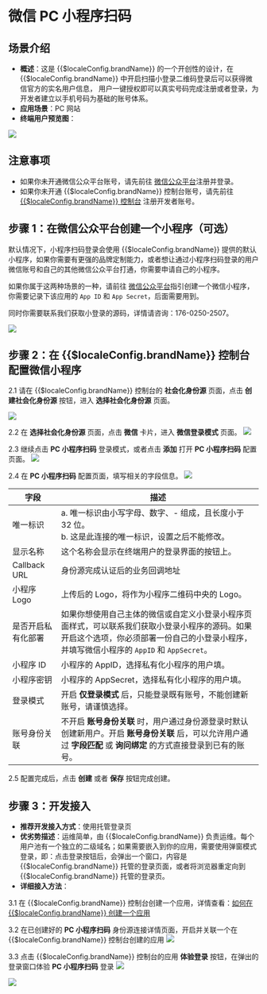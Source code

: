 # 微信 PC 小程序扫码

<LastUpdated />

## 场景介绍

- **概述**：这是 {{$localeConfig.brandName}} 的一个开创性的设计，在 {{$localeConfig.brandName}} 中开启扫描小登录二维码登录后可以获得微信官方的实名用户信息， 用户一键授权即可以真实号码完成注册或者登录，为开发者建立以手机号码为基础的账号体系。
- **应用场景**：PC 网站
- **终端用户预览图**：

![](./images/login-cn.jpg)

## 注意事项

- 如果你未开通微信公众平台账号，请先前往 [微信公众平台](https://mp.weixin.qq.com/wxopen/waregister?action=step1&token=&lang=zh_CN)注册并登录。
- 如果你未开通 {{$localeConfig.brandName}} 控制台账号，请先前往 [{{$localeConfig.brandName}} 控制台](https://authing.cn/) 注册开发者账号。

## 步骤 1：在微信公众平台创建一个小程序（可选）

默认情况下，小程序扫码登录会使用 {{$localeConfig.brandName}} 提供的默认小程序，如果你需要有更强的品牌定制能力，或者想让通过小程序扫码登录的用户微信账号和自己的其他微信公众平台打通，你需要申请自己的小程序。

如果你属于这两种场景的一种，请前往 [微信公众平台](https://mp.weixin.qq.com/wxopen/waregister?action=step1&token=&lang=zh_CN)指引创建一个微信小程序，你需要记录下该应用的 `App ID` 和 `App Secret`，后面需要用到。

同时你需要联系我们获取小登录的源码，详情请咨询：176-0250-2507。

![](./images/register-wechat-miniprogram.jpg)

## 步骤 2：在 {{$localeConfig.brandName}} 控制台配置微信小程序

2.1 请在 {{$localeConfig.brandName}} 控制台的 **社会化身份源** 页面，点击 **创建社会化身份源** 按钮，进入 **选择社会化身份源** 页面。

![](~@imagesZhCn/guides/connections/create-social-idp.jpg)

2.2 在 **选择社会化身份源** 页面，点击 **微信** 卡片，进入 **微信登录模式** 页面。
![](../wechat-pc/images/add-app-1.jpg)

2.3 继续点击 **PC 小程序扫码** 登录模式，或者点击 **添加** 打开 **PC 小程序扫码** 配置页面。
![](./images/add-app1.jpg)

2.4 在 **PC 小程序扫码** 配置页面，填写相关的字段信息。
![](./images/add-app2.jpg)

| 字段               | 描述                                                                                                                                                                                        |
| ------------------ | ------------------------------------------------------------------------------------------------------------------------------------------------------------------------------------------- |
| 唯一标识           | a. 唯一标识由小写字母、数字、- 组成，且长度小于 32 位。<br />b. 这是此连接的唯一标识，设置之后不能修改。                                                                                    |
| 显示名称           | 这个名称会显示在终端用户的登录界面的按钮上。                                                                                                                                                |
| Callback URL       | 身份源完成认证后的业务回调地址                                                                                                                                                              |
| 小程序 Logo        | 上传后的 Logo，将作为小程序二维码中央的 Logo。                                                                                                                                              |
| 是否开启私有化部署 | 如果你想使用自己主体的微信或自定义小登录小程序页面样式，可以联系我们获取小登录小程序的源码。如果开启这个选项，你必须部署一份自己的小登录小程序，并填写微信小程序的 `AppID` 和 `AppSecret`。 |
| 小程序 ID          | 小程序的 AppID，选择私有化小程序的用户填。                                                                                                                                                  |
| 小程序密钥         | 小程序的 AppSecret，选择私有化小程序的用户填。                                                                                                                                              |
| 登录模式           | 开启 **仅登录模式** 后，只能登录既有账号，不能创建新账号，请谨慎选择。                                                                                                                        |
| 账号身份关联       | 不开启 **账号身份关联** 时，用户通过身份源登录时默认创建新用户。开启 **账号身份关联** 后，可以允许用户通过 **字段匹配** 或 **询问绑定** 的方式直接登录到已有的账号。                                |

2.5 配置完成后，点击 **创建** 或者 **保存** 按钮完成创建。


## 步骤 3：开发接入

- **推荐开发接入方式**：使用托管登录页
- **优劣势描述**：运维简单，由 {{$localeConfig.brandName}} 负责运维。每个用户池有一个独立的二级域名；如果需要嵌入到你的应用，需要使用弹窗模式登录，即：点击登录按钮后，会弹出一个窗口，内容是 {{$localeConfig.brandName}} 托管的登录页面，或者将浏览器重定向到 {{$localeConfig.brandName}} 托管的登录页。
- **详细接入方法**：

3.1 在 {{$localeConfig.brandName}} 控制台创建一个应用，详情查看：[如何在 {{$localeConfig.brandName}} 创建一个应用](/guides/app-new/create-app/create-app.md)

3.2 在已创建好的 **PC 小程序扫码** 身份源连接详情页面，开启并关联一个在 {{$localeConfig.brandName}} 控制台创建的应用
![](./images/step3.2.jpg)

3.3 点击 {{$localeConfig.brandName}} 控制台的应用 **体验登录** 按钮，在弹出的登录窗口体验 **PC 小程序扫码** 登录
![](../wechat-pc/images/step3.3-1.jpg)

![](./images/step3.3-2.jpg)
